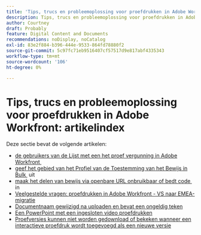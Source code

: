 ```yaml
---
title: 'Tips, trucs en probleemoplossing voor proefdrukken in Adobe Workfront: artikelindex'
description: Tips, trucs en probleemoplossing voor proefdrukken in Adobe Workfront
author: Courtney
draft: Probably
feature: Digital Content and Documents
recommendations: noDisplay, noCatalog
exl-id: 83e2f884-b396-444e-9533-864fd78880f2
source-git-commit: 5c97fc71eb9516407cf57517d9e817abf4335343
workflow-type: tm+mt
source-wordcount: '106'
ht-degree: 0%

---
```


# Tips, trucs en probleemoplossing voor proefdrukken in Adobe Workfront: artikelindex

Deze sectie bevat de volgende artikelen:

* [&#x200B; de gebruikers van de Lijst met een het proef vergunning in Adobe Workfront &#x200B;](../../../review-and-approve-work/proofing/tips-tricks-and-troubleshooting/report-which-users-have-proofing-license-in-wf.md)
* [&#x200B; geef het gebied van het Profiel van de Toestemming van het Bewijs in Bulk &#x200B;](../../../review-and-approve-work/proofing/tips-tricks-and-troubleshooting/edit-proof-profile-bulk.md) uit
* [&#x200B; maak het delen van bewijs via openbare URL onbruikbaar of bedt code &#x200B;](../../../review-and-approve-work/proofing/tips-tricks-and-troubleshooting/disable-public-proofs.md) in
* [Veelgestelde vragen: proefdrukken in Adobe Workfront - VS naar EMEA-migratie](../../../review-and-approve-work/proofing/tips-tricks-and-troubleshooting/faq-proofing-in-wf-us-to-emea-migration.md)
* [Documentnaam gewijzigd na uploaden en bevat een ongeldig teken](/help/quicksilver/review-and-approve-work/proofing/tips-tricks-and-troubleshooting/document-to-proof-name.md)
* [Een PowerPoint met een ingesloten video proefdrukken](/help/quicksilver/review-and-approve-work/proofing/tips-tricks-and-troubleshooting/powerpoint-with-video.md)
* [Proefversies kunnen niet worden gedownload of bekeken wanneer een interactieve proefdruk wordt toegevoegd als een nieuwe versie](/help/quicksilver/review-and-approve-work/proofing/tips-tricks-and-troubleshooting/static-and-web-proof-downloads.md)
